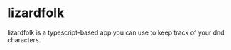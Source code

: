 # lizardfolk
lizardfolk is a typescript-based app you can use to keep track of your dnd characters.
